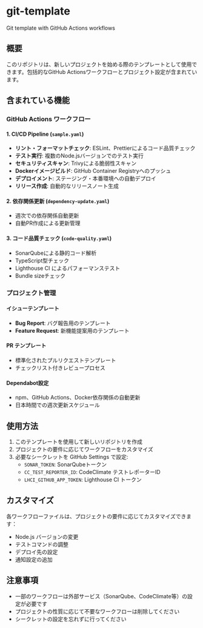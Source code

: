 # git-template

Git template with GitHub Actions workflows

## 概要

このリポジトリは、新しいプロジェクトを始める際のテンプレートとして使用できます。包括的なGitHub Actionsワークフローとプロジェクト設定が含まれています。

## 含まれている機能

### GitHub Actions ワークフロー

#### 1. CI/CD Pipeline (`sample.yaml`)

- **リント・フォーマットチェック**: ESLint、Prettierによるコード品質チェック
- **テスト実行**: 複数のNode.jsバージョンでのテスト実行
- **セキュリティスキャン**: Trivyによる脆弱性スキャン
- **Dockerイメージビルド**: GitHub Container Registryへのプッシュ
- **デプロイメント**: ステージング・本番環境への自動デプロイ
- **リリース作成**: 自動的なリリースノート生成

#### 2. 依存関係更新 (`dependency-update.yaml`)

- 週次での依存関係自動更新
- 自動PR作成による更新管理

#### 3. コード品質チェック (`code-quality.yaml`)

- SonarQubeによる静的コード解析
- TypeScript型チェック
- Lighthouse CI によるパフォーマンステスト
- Bundle sizeチェック

### プロジェクト管理

#### イシューテンプレート

- **Bug Report**: バグ報告用のテンプレート
- **Feature Request**: 新機能提案用のテンプレート

#### PR テンプレート

- 標準化されたプルリクエストテンプレート
- チェックリスト付きレビュープロセス

#### Dependabot設定

- npm、GitHub Actions、Docker依存関係の自動更新
- 日本時間での週次更新スケジュール

## 使用方法

1. このテンプレートを使用して新しいリポジトリを作成
2. プロジェクトの要件に応じてワークフローをカスタマイズ
3. 必要なシークレットを GitHub Settings で設定:
   - `SONAR_TOKEN`: SonarQubeトークン
   - `CC_TEST_REPORTER_ID`: CodeClimate テストレポーターID
   - `LHCI_GITHUB_APP_TOKEN`: Lighthouse CI トークン

## カスタマイズ

各ワークフローファイルは、プロジェクトの要件に応じてカスタマイズできます：

- Node.js バージョンの変更
- テストコマンドの調整
- デプロイ先の設定
- 通知設定の追加

## 注意事項

- 一部のワークフローは外部サービス（SonarQube、CodeClimate等）の設定が必要です
- プロジェクトの性質に応じて不要なワークフローは削除してください
- シークレットの設定を忘れずに行ってください
